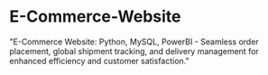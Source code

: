 # E-Commerce-Website
 "E-Commerce Website: Python, MySQL, PowerBI - Seamless order placement, global shipment tracking, and delivery management for enhanced efficiency and customer satisfaction."
